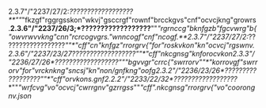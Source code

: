 2.3.7"/"2237/27/2:*??????????????????**""*"fkzgf"rggrgsskon"wkvj"gsccrgf"rownf"brcckgvs"cnf"ocvcjkng"growrs.**2.3.6"/"2237/26/3;*??????????????????**""*"rgrnccg"bknfgzb"fgcvwrg"b{"owvrwvvkng"cnn"rcrcogvgrs."wnncogf"cnf"ncogf.**2.3.7"/"2237/27/2:*??????????????????**""*"cff"cn"knfgz"rrorgrv{"for"roskvkon"kn"ocvcj"rgswnv.**2.3.6"/"2237/23/27*??????????????????**""*"cff"nkcgnsg"knforocvkon**2.3.3"/"2236/27/26*??????????????????**""*"bgvvgr"crrc{"swrrorv*""*"korrovgf"swrrorv"for"vrcknkng"sncsj"kn"non/gnfkng"oofg**2.3.2"/"2236/23/26*??????????????????**""*"cff"orvkons.gnf**2.2.2"/"2233/22/32*??????????????????**""*"wrfcvg"vo"ocvcj"cwrrgnv"gzrrgss*""*"cff".nkcgnsg"rrorgrv{"vo"coorongnv.json*